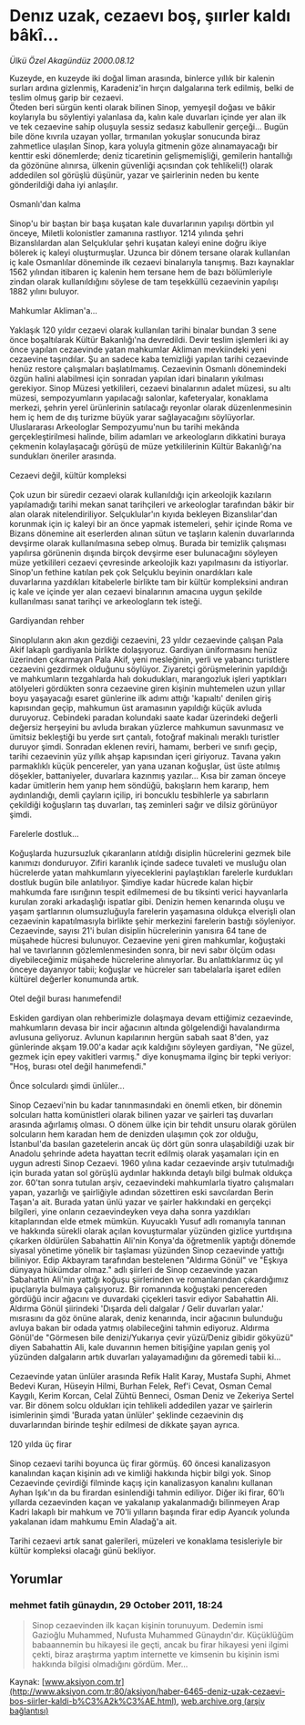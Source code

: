 # Denız uzak, cezaevı boş, şıırler kaldı bâkî...

*Ülkü Özel Akagündüz 2000.08.12*

<div class="news-detail-text-todays">
 <div>
 </div>
 <div>
 </div>
 <div id="newsSpot">
  <font class="detail-spot">
   Kuzeyde, en kuzeyde iki doğal liman arasında, binlerce yıllık bir kalenin surları ardına gizlenmiş, Karadeniz'in hırçın dalgalarına terk edilmiş, belki de teslim olmuş garip bir cezaevi.
  </font>
 </div>
 <div id="newsText">
  <font class="detail-text">
   Öteden beri sürgün kenti olarak bilinen Sinop, yemyeşil doğası ve bâkir koylarıyla bu söylentiyi yalanlasa da, kalın kale duvarları içinde yer alan ilk ve tek cezaevine sahip oluşuyla sessiz sedasız kabullenir gerçeği... Bugün bile döne kıvrıla uzayan yollar, tırmanılan yokuşlar sonucunda biraz zahmetlice ulaşılan Sinop, kara yoluyla gitmenin göze alınamayacağı bir kenttir eski dönemlerde; deniz ticaretinin gelişmemişliği, gemilerin hantallığı da gözönüne alınırsa, ülkenin güvenliği açısından çok tehlikeli(!) olarak addedilen sol görüşlü düşünür, yazar ve şairlerinin neden bu kente gönderildiği daha iyi anlaşılır.
   <br/>
   <br/>
   Osmanlı'dan kalma
   <br/>
   <br/>
   Sinop'u bir baştan bir başa kuşatan kale duvarlarının yapılışı dörtbin yıl önceye, Miletli kolonistler zamanına rastlıyor. 1214 yılında şehri Bizanslılardan alan Selçuklular şehri kuşatan kaleyi enine doğru ikiye bölerek iç kaleyi oluşturmuşlar. Uzunca bir dönem tersane olarak kullanılan iç kale Osmanlılar döneminde ilk cezaevi binalarıyla tanışmış. Bazı kaynaklar 1562 yılından itibaren iç kalenin hem tersane hem de bazı bölümleriyle zindan olarak kullanıldığını söylese de tam teşekküllü cezaevinin yapılışı 1882 yılını buluyor.
   <br/>
   <br/>
   Mahkumlar Akliman'a...
   <br/>
   <br/>
   Yaklaşık 120 yıldır cezaevi olarak kullanılan tarihi binalar bundan 3 sene önce boşaltılarak Kültür Bakanlığı'na devredildi. Devir teslim işlemleri iki ay önce yapılan cezaevinde yatan mahkumlar Akliman mevkiindeki yeni cezaevine taşındılar. Şu an sadece kaba temizliği yapılan tarihi cezaevinde henüz restore çalışmaları başlatılmamış. Cezaevinin Osmanlı dönemindeki özgün halini alabilmesi için sonradan yapılan idari binaların yıkılması gerekiyor. Sinop Müzesi yetkilileri, cezaevi binalarının adalet müzesi, su altı müzesi, sempozyumların yapılacağı salonlar, kafeteryalar, konaklama merkezi, şehrin yerel ürünlerinin satılacağı reyonlar olarak düzenlenmesinin hem iç hem de dış turizme büyük yarar sağlayacağını söylüyorlar. Uluslararası Arkeologlar Sempozyumu'nun bu tarihi mekânda gerçekleştirilmesi halinde, bilim adamları ve arkeologların dikkatini buraya çekmenin kolaylaşacağı görüşü de müze yetkililerinin Kültür Bakanlığı'na sundukları öneriler arasında.
   <br/>
   <br/>
   Cezaevi değil, kültür kompleksi
   <br/>
   <br/>
   Çok uzun bir süredir cezaevi olarak kullanıldığı için arkeolojik kazıların yapılamadığı tarihi mekan sanat tarihçileri ve arkeologlar tarafından bâkir bir alan olarak nitelendiriliyor. Selçuklular'ın kıyıda bekleyen Bizanslılar'dan korunmak için iç kaleyi bir an önce yapmak istemeleri, şehir içinde Roma ve Bizans dönemine ait eserlerden alınan sütun ve taşların kalenin duvarlarında devşirme olarak kullanılmasına sebep olmuş. Burada bir temizlik çalışması yapılırsa görünenin dışında birçok devşirme eser bulunacağını söyleyen müze yetkilileri cezaevi çevresinde arkeolojik kazı yapılmasını da istiyorlar. Sinop'un fethine katılan pek çok Selçuklu beyinin onardıkları kale duvarlarına yazdıkları kitabelerle birlikte tam bir kültür kompleksini andıran iç kale ve içinde yer alan cezaevi binalarının amacına uygun şekilde kullanılması sanat tarihçi ve arkeologların tek isteği.
   <br/>
   <br/>
   Gardiyandan rehber
   <br/>
   <br/>
   Sinopluların akın akın gezdiği cezaevini, 23 yıldır cezaevinde çalışan Pala Akif lakaplı gardiyanla birlikte dolaşıyoruz. Gardiyan üniformasını henüz üzerinden çıkarmayan Pala Akif, yeni mesleğinin, yerli ve yabancı turistlere cezaevini gezdirmek olduğunu söylüyor. Ziyaretçi görüşmelerinin yapıldığı ve mahkumların tezgahlarda halı dokudukları, marangozluk işleri yaptıkları atölyeleri gördükten sonra cezaevine giren kişinin muhtemelen uzun yıllar boyu yaşayacağı esaret günlerine ilk adımı attığı 'kapıaltı' denilen giriş kapısından geçip, mahkumun üst aramasının yapıldığı küçük avluda duruyoruz. Cebindeki paradan kolundaki saate kadar üzerindeki değerli değersiz herşeyini bu avluda bırakan yüzlerce mahkumun savunmasız ve ümitsiz bekleştiği bu yerde sırt çantalı, fotoğraf makinalı meraklı turistler duruyor şimdi. Sonradan eklenen reviri, hamamı, berberi ve sınıfı geçip, tarihi cezaevinin yüz yıllık ahşap kapısından içeri giriyoruz. Tavana yakın parmaklıklı küçük pencereler, yan yana uzanan koğuşlar, üst üste atılmış döşekler, battaniyeler, duvarlara kazınmış yazılar... Kısa bir zaman önceye kadar ümitlerin hem yanıp hem söndüğü, bakışların hem kararıp, hem aydınlandığı, demli çayların içilip, iri boncuklu tesbihlerle ya sabırların çekildiği koğuşların taş duvarları, taş zeminleri sağır ve dilsiz görünüyor şimdi.
   <br/>
   <br/>
   Farelerle dostluk...
   <br/>
   <br/>
   Koğuşlarda huzursuzluk çıkaranların atıldığı disiplin hücrelerini gezmek bile kanımızı donduruyor. Zifiri karanlık içinde sadece tuvaleti ve musluğu olan hücrelerde yatan mahkumların yiyeceklerini paylaştıkları farelerle kurdukları dostluk bugün bile anlatılıyor. Şimdiye kadar hücrede kalan hiçbir mahkumda fare ısırığının tespit edilmemesi de bu tiksinti verici hayvanlarla kurulan zoraki arkadaşlığı ispatlar gibi. Denizin hemen kenarında oluşu ve yaşam şartlarının olumsuzluğuyla farelerin yaşamasına oldukça elverişli olan cezaevinin kapatılmasıyla birlikte şehir merkezini farelerin bastığı söyleniyor. Cezaevinde, sayısı 21'i bulan disiplin hücrelerinin yanısıra 64 tane de müşahede hücresi bulunuyor. Cezaevine yeni giren mahkumlar, koğuştaki hal ve tavırlarının gözlemlenmesinden sonra, bir nevi sabır ölçüm odası diyebileceğimiz müşahede hücrelerine alınıyorlar. Bu anlattıklarımız üç yıl önceye dayanıyor tabii; koğuşlar ve hücreler sarı tabelalarla işaret edilen kültürel değerler konumunda artık.
   <br/>
   <br/>
   Otel değil burası hanımefendi!
   <br/>
   <br/>
   Eskiden gardiyan olan rehberimizle dolaşmaya devam ettiğimiz cezaevinde, mahkumların devasa bir incir ağacının altında gölgelendiği havalandırma avlusuna geliyoruz. Avlunun kapılarının hergün sabah saat 8'den, yaz günlerinde akşam 19.00'a kadar açık kaldığını söyleyen gardiyan, "Ne güzel, gezmek için epey vakitleri varmış." diye konuşmama ilginç bir tepki veriyor: "Hoş, burası otel değil hanımefendi."
   <br/>
   <br/>
   Önce solculardı şimdi ünlüler...
   <br/>
   <br/>
   Sinop Cezaevi'nin bu kadar tanınmasındaki en önemli etken, bir dönemin solcuları hatta komünistleri olarak bilinen yazar ve şairleri taş duvarları arasında ağırlamış olması. O dönem ülke için bir tehdit unsuru olarak görülen solcuların hem karadan hem de denizden ulaşımın çok zor olduğu, İstanbul'da basılan gazetelerin ancak üç dört gün sonra ulaşabildiği uzak bir Anadolu şehrinde adeta hayattan tecrit edilmiş olarak yaşamaları için en uygun adresti Sinop Cezaevi. 1960 yılına kadar cezaevinde arşiv tutulmadığı için burada yatan sol görüşlü aydınlar hakkında detaylı bilgi bulmak oldukça zor. 60'tan sonra tutulan arşiv, cezaevindeki mahkumlarla tiyatro çalışmaları yapan, yazarlığı ve şairliğiyle adından sözettiren eski savcılardan Berin Taşan'a ait. Burada yatan ünlü yazar ve şairler hakkındaki en gerçekçi bilgileri, yine onların cezaevindeyken veya daha sonra yazdıkları kitaplarından elde etmek mümkün. Kuyucaklı Yusuf adlı romanıyla tanınan ve hakkında sürekli olarak açılan kovuşturmalar yüzünden gizlice yurtdışına çıkarken öldürülen Sabahattin Ali'nin Konya'da öğretmenlik yaptığı dönemde siyasal yönetime yönelik bir taşlaması yüzünden Sinop cezaevinde yattığı biliniyor. Edip Akbayram tarafından bestelenen "Aldırma Gönül" ve "Eşkıya dünyaya hükümdar olmaz." adlı şiirleri de Sinop cezaevinde yazan Sabahattin Ali'nin yattığı koğuşu şiirlerinden ve romanlarından çıkardığımız ipuçlarıyla bulmaya çalışıyoruz. Bir romanında koğuştaki pencereden gördüğü incir ağacını ve duvardaki çiçekleri tasvir ediyor Sabahattin Ali. Aldırma Gönül şiirindeki 'Dışarda deli dalgalar /  Gelir duvarları yalar.' mısrasını da göz önüne alarak, deniz kenarında, incir ağacının bulunduğu avluya bakan bir odada yatmış olabileceğini tahmin ediyoruz. Aldırma Gönül'de "Görmesen bile denizi/Yukarıya çevir yüzü/Deniz gibidir gökyüzü" diyen Sabahattin Ali, kale duvarının hemen bitişiğine yapılan geniş yol yüzünden dalgaların artık duvarları yalayamadığını da göremedi tabii ki...
   <br/>
   <br/>
   Cezaevinde yatan ünlüler arasında Refik Halit Karay, Mustafa Suphi, Ahmet Bedevi Kuran, Hüseyin Hilmi, Burhan Felek, Ref'i Cevat, Osman Cemal Kaygılı, Kerim Korcan, Celal Zühtü Benneci, Osman Deniz ve Zekeriya Sertel var. Bir dönem solcu oldukları için tehlikeli addedilen yazar ve şairlerin isimlerinin şimdi 'Burada yatan ünlüler' şeklinde cezaevinin dış duvarlarından birinde teşhir edilmesi de dikkate şayan ayrıca.
   <br/>
   <br/>
   120 yılda üç firar
   <br/>
   <br/>
   Sinop cezaevi tarihi boyunca üç firar görmüş. 60 öncesi kanalizasyon kanalından kaçan kişinin adı ve kimliği hakkında hiçbir bilgi yok. Sinop Cezaevinde çevirdiği filminde kaçış için kanalizasyon kanalını kullanan Ayhan Işık'ın da bu firardan esinlendiği tahmin ediliyor. Diğer iki firar, 60'lı yıllarda cezaevinden kaçan ve yakalanıp yakalanmadığı bilinmeyen Arap Kadri lakaplı bir mahkum ve 70'li yılların başında firar edip Ayancık yolunda yakalanan idam mahkumu Emin Aladağ'a ait.
   <br/>
   <br/>
   Tarihi cezaevi artık sanat galerileri, müzeleri ve konaklama tesisleriyle bir kültür kompleksi olacağı günü bekliyor.
   <br/>
  </font>
 </div>
 <div>
 </div>
 <div>
 </div>
</div>


## Yorumlar

### mehmet fatih günaydın, 29 October 2011, 18:24
> Sinop cezaevinden ilk kaçan kişinin torunuyum. Dedemin ismi Gazioğlu Muhammed, Nufusta Muhammed Günaydın'dır. Küçüklüğüm babaannemin bu hikayesi ile geçti, ancak bu firar hikayesi yeni ilgimi çekti, biraz araştırma yaptım internette ve kimsenin bu kişinin ismi hakkında bilgisi olmadığını gördüm. Mer...

Kaynak: [www.aksiyon.com.tr](http://www.aksiyon.com.tr:80/aksiyon/haber-6465-deniz-uzak-cezaevi-bos-siirler-kaldi-b%C3%A2k%C3%AE.html), [web.archive.org (arşiv bağlantısı)](http://web.archive.org/web/20121228101150/http://www.aksiyon.com.tr:80/aksiyon/haber-6465-deniz-uzak-cezaevi-bos-siirler-kaldi-b%C3%A2k%C3%AE.html)
